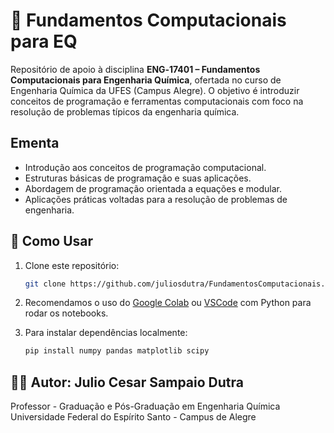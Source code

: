 # 🧠 Fundamentos Computacionais para EQ

Repositório de apoio à disciplina **ENG‑17401 – Fundamentos Computacionais para Engenharia Química**, ofertada no curso de Engenharia Química da UFES (Campus Alegre). O objetivo é introduzir conceitos de programação e ferramentas computacionais com foco na resolução de problemas típicos da engenharia química.

## Ementa
- Introdução aos conceitos de programação computacional.
- Estruturas básicas de programação e suas aplicações.
- Abordagem de programação orientada a equações e modular.
- Aplicações práticas voltadas para a resolução de problemas de engenharia.

## 🚀 Como Usar
1. Clone este repositório:
   ```bash
   git clone https://github.com/juliosdutra/FundamentosComputacionais.git
   
2. Recomendamos o uso do [Google Colab](https://colab.research.google.com/) ou [VSCode](https://code.visualstudio.com/docs/languages/python) com Python para rodar os notebooks.  

3. Para instalar dependências localmente:
   ```python
   pip install numpy pandas matplotlib scipy
   ```

## 👨‍🏫 Autor: Julio Cesar Sampaio Dutra
Professor -  Graduação e Pós-Graduação em Engenharia Química
Universidade Federal do Espírito Santo - Campus de Alegre
